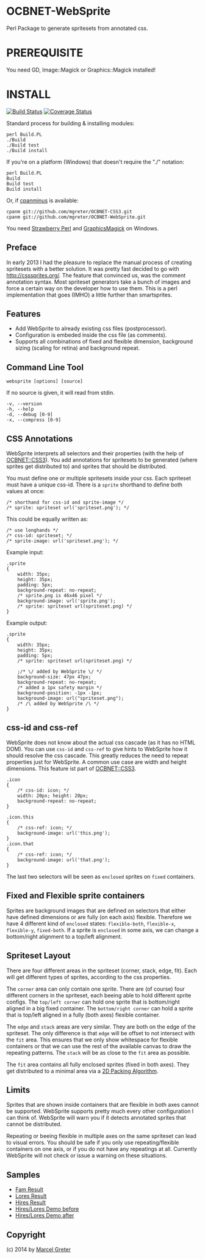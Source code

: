 OCBNET-WebSprite
================

Perl Package to generate spritesets from annotated css.

PREREQUISITE
============

You need GD, Image::Magick or Graphics::Magick installed!

INSTALL
=======

[![Build Status](https://travis-ci.org/mgreter/OCBNET-WebSprite.svg?branch=master)](https://travis-ci.org/mgreter/OCBNET-WebSprite)
[![Coverage Status](https://img.shields.io/coveralls/mgreter/OCBNET-WebSprite.svg)](https://coveralls.io/r/mgreter/OCBNET-WebSprite?branch=master)

Standard process for building & installing modules:

```
perl Build.PL
./Build
./Build test
./Build install
```

If you're on a platform (Windows) that doesn't require the "./" notation:

```
perl Build.PL
Build
Build test
Build install
```

Or, if [cpanminus](http://search.cpan.org/~miyagawa/App-cpanminus/) is available:

```
cpanm git://github.com/mgreter/OCBNET-CSS3.git
cpanm git://github.com/mgreter/OCBNET-WebSprite.git
```

You need [Strawberry Perl](http://strawberryperl.com/) and
[GraphicsMagick](http://www.graphicsmagick.org/download.html) on
Windows.

Preface
-------

In early 2013 I had the pleasure to replace the manual process of creating
spritesets with a better solution. It was pretty fast decided to go with
http://csssprites.org/. The feature that convinced us, was the comment
annotation syntax. Most spriteset generators take a bunch of images and
force a certain way on the developer how to use them. This is a perl
implementation that goes (IMHO) a little further than smartsprites.

Features
--------

 - Add WebSprite to already existing css files (postprocessor).
 - Configuration is embeded inside the css file (as comments).
 - Supports all combinations of fixed and flexible dimension, background
 sizing (scaling for retina) and background repeat.

Command Line Tool
-----------------

```
websprite [options] [source]
```

If no source is given, it will read from stdin.

```
-v, --version
-h, --help
-d, --debug [0-9]
-x, --compress [0-9]
```


CSS Annotations
---------------

WebSprite interprets all selectors and their properties (with the help of
[OCBNET::CSS3](https://github.com/mgreter/OCBNET-CSS3)). You add annotations
for spritesets to be generated (where sprites get distributed to) and sprites
that should be distributed.

You must define one or multiple spritesets inside your css. Each spriteset
must have a unique css-id. There is a `sprite` shorthand to define both
values at once:
```
/* shorthand for css-id and sprite-image */
/* sprite: spriteset url('spriteset.png'); */
```
This could be equally written as:
```
/* use longhands */
/* css-id: spriteset; */
/* sprite-image: url('spriteset.png'); */
```
Example input:
```
.sprite
{
	width: 35px;
	height: 35px;
	padding: 5px;
	background-repeat: no-repeat;
	/* sprite.png is 46x46 pixel */
	background-image: url('sprite.png');
	/* sprite: spriteset url(spriteset.png) */
}
```

Example output:
```
.sprite
{
    width: 35px;
    height: 35px;
    padding: 5px;
    /* sprite: spriteset url(spriteset.png) */

    ;/* \/ added by WebSprite \/ */
    background-size: 47px 47px;
    background-repeat: no-repeat;
    /* added a 1px safety margin */
    background-position: -1px -1px;
    background-image: url("spriteset.png");
    /* /\ added by WebSprite /\ */
}
```
css-id and css-ref
------------------

WebSprite does not know about the actual css cascade (as it has no HTML DOM).
You can use `css-id` and `css-ref` to give hints to WebSprite how it should
resolve the css cascade. This greatly reduces the need to repeat properties
just for WebSprite. A common use case are width and height dimensions. This
feature ist part of [OCBNET::CSS3](https://github.com/mgreter/OCBNET-CSS3).

```
.icon
{
	/* css-id: icon; */
	width: 20px; height: 20px;
	background-repeat: no-repeat;
}

.icon.this
{
	/* css-ref: icon; */
	background-image: url('this.png');
}
.icon.that
{
	/* css-ref: icon; */
	background-image: url('that.png');
}
```
The last two selectors will be seen as `enclosed` sprites on `fixed` containers.

Fixed and Flexible sprite containers
------------------------------------

Sprites are background images that are defined on selectors that either have
defined dimensions or are fully (on each axis) flexible. Therefore we have 4
different kind of `enclosed` states: `flexible-both`, `flexible-x`,
`flexible-y`, `fixed-both`. If a sprite is `enclosed` in some axis, we can
change a bottom/right alignment to a top/left alignment.


Spriteset Layout
----------------

There are four different areas in the spriteset (corner, stack, edge, fit).
Each will get different types of sprites, according to the css properties.

The `corner` area can only contain one sprite. There are (of course) four
different corners in the spriteset, each beeing able to hold different sprite
configs. The `top/left corner` can hold one sprite that is bottom/right aligned
in a big fixed container. The `bottom/right corner` can hold a sprite that is
top/left aligned in a fully (both axes) flexible container.

The `edge` and `stack` areas are very similar. They are both on the edge of the
spriteset. The only difference is that `edge` will be offset to not intersect
with the `fit` area. This ensures that we only show whitespace for flexible
containers or that we can use the rest of the available canvas to draw the
repeating patterns. The `stack` will be as close to the `fit` area as possible.

The `fit` area contains all fully enclosed sprites (fixed in both axes). They
get distributed to a minimal area via a [2D Packing Algorithm](https://github.com/jakesgordon/bin-packing/blob/master/js/packer.growing.js).

Limits
------

Sprites that are shown inside containers that are flexible in both axes cannot
be supported. WebSprite supports pretty much every other configuration I can
think of. WebSprite will warn you if it detects annotated sprites that cannot
be distributed.

Repeating or beeing flexible in multiple axes on the same spriteset can lead to
visual errors. You should be safe if you only use repeating/flexible containers
on one axis, or if you do not have any repeatings at all. Currently WebSprite
will not check or issue a warning on these situations.

Samples
-------

- [Fam Result](https://raw.githubusercontent.com/mgreter/OCBNET-WebSprite/master/t/fam/result/expected.png)
- [Lores Result](https://raw.githubusercontent.com/mgreter/OCBNET-WebSprite/master/t/hires/result/expected-lores.png)
- [Hires Result](https://raw.githubusercontent.com/mgreter/OCBNET-WebSprite/master/t/hires/result/expected-hires.png)
- [Hires/Lores Demo before](http://rawgit.com/mgreter/OCBNET-WebSprite/master/t/hires/demo.expected.html)
- [Hires/Lores Demo after](http://rawgit.com/mgreter/OCBNET-WebSprite/master/t/hires/demo.generated.html)

Copyright
---------

(c) 2014 by [Marcel Greter](https://github.com/mgreter)